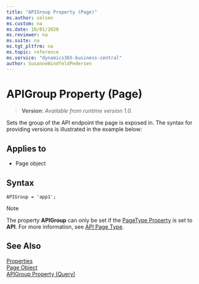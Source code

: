 ```yaml
---
title: "APIGroup Property (Page)"
ms.author: solsen
ms.custom: na
ms.date: 10/01/2020
ms.reviewer: na
ms.suite: na
ms.tgt_pltfrm: na
ms.topic: reference
ms.service: "dynamics365-business-central"
author: SusanneWindfeldPedersen
---
```

 
# APIGroup Property (Page)

> **Version**: _Available from runtime version 1.0._

Sets the group of the API endpoint the page is exposed in.  The syntax for providing versions is illustrated in the example below:

## Applies to  

- Page object 

## Syntax
```AL
APIGroup = 'app1';
```

> [!NOTE]  
> The property **APIGroup** can only be set if the [PageType Property](devenv-pagetype-property.md) is set to **API**. For more information, see [API Page Type](../devenv-api-pagetype.md).

## See Also  

[Properties](devenv-properties.md)   
[Page Object](../devenv-page-object.md)  
[APIGroup Property (Query)](devenv-apigroup-query-property.md)  